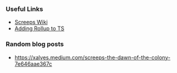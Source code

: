 ### Useful Links
 - [Screeps Wiki](https://wiki.screepspl.us/index.php/Screeps_Wiki)
 - [Adding Rollup to TS](https://screeping.wordpress.com/2020/06/26/tutorial-1-3-adding-rollup-to-a-vc-code-screeps-project/)

### Random blog posts
 - https://xalves.medium.com/screeps-the-dawn-of-the-colony-7e646aae367c
